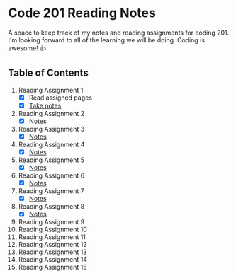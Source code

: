 # Code 201 Reading Notes

A space to keep track of my notes and reading assignments for coding 201. I'm looking forward to all of the learning we will be doing. Coding is awesome! :+1:

## Table of Contents
1. Reading Assignment 1
   - [x] Read assigned pages
   - [x] [Take notes](https://github.com/myerstina515/reading-notes/blob/master/class-01.md)
2. Reading Assignment 2
   - [x] [Notes](https://github.com/myerstina515/reading-notes/blob/master/class-02.md)
3. Reading Assignment 3
   - [x] [Notes](https://github.com/myerstina515/reading-notes/blob/master/class-03.md)
4. Reading Assignment 4
   - [x] [Notes](https://github.com/myerstina515/reading-notes/blob/master/class-04.md)
5. Reading Assignment 5
   - [x] [Notes](https://github.com/myerstina515/reading-notes/blob/master/class-05.md)
6. Reading Assignment 6
   - [x] [Notes](https://github.com/myerstina515/reading-notes/blob/master/class-06.md)
7. Reading Assignment 7
   - [x] [Notes](https://github.com/myerstina515/reading-notes/blob/master/class-07.md)
8. Reading Assignment 8
   - [x] [Notes](https://github.com/myerstina515/reading-notes/blob/master/class-08.md)
9. Reading Assignment 9
10. Reading Assignment 10
11. Reading Assignment 11
12. Reading Assignment 12
13. Reading Assignment 13
14. Reading Assignment 14
15. Reading Assignment 15
